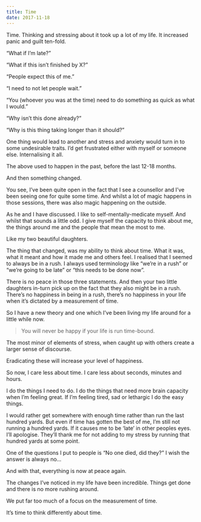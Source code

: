 ```yaml
---
title: Time
date: 2017-11-18
---
```

Time. Thinking and stressing about it took up a lot of my life. It increased panic and guilt ten-fold.

“What if I’m late?”

“What if this isn’t finished by X?”

“People expect this of me.”

“I need to not let people wait.”

“You (whoever you was at the time) need to do something as quick as what I would.”

“Why isn’t this done already?”

“Why is this thing taking longer than it should?”

One thing would lead to another and stress and anxiety would turn in to some undesirable traits. I’d get frustrated either with myself or someone else. Internalising it all.

The above used to happen in the past, before the last 12-18 months.

And then something changed.

You see, I’ve been quite open in the fact that I see a counsellor and I’ve been seeing one for quite some time. And whilst a lot of magic happens in those sessions, there was also magic happening on the outside.

As he and I have discussed. I like to self-mentally-medicate myself. And whilst that sounds a little odd. I give myself the capacity to think about me, the things around me and the people that mean the most to me.

Like my two beautiful daughters.

The thing that changed, was my ability to think about time. What it was, what it meant and how it made me and others feel. I realised that I seemed to always be in a rush. I always used terminology like “we’re in a rush” or “we’re going to be late” or “this needs to be done now”.

There is no peace in those three statements. And then your two little daughters in-turn pick up on the fact that they also might be in a rush. There’s no happiness in being in a rush, there’s no happiness in your life when it’s dictated by a measurement of time.

So I have a new theory and one which I’ve been living my life around for a little while now.

> You will never be happy if your life is run time-bound.

The most minor of elements of stress, when caught up with others create a larger sense of discourse.

Eradicating these will increase your level of happiness.

So now, I care less about time. I care less about seconds, minutes and hours.

I do the things I need to do. I do the things that need more brain capacity when I’m feeling great. If I’m feeling tired, sad or lethargic I do the easy things.

I would rather get somewhere with enough time rather than run the last hundred yards. But even if time has gotten the best of me, I’m still not running a hundred yards. If it causes me to be ‘late’ in other peoples eyes. I’ll apologise. They’ll thank me for not adding to my stress by running that hundred yards at some point.

One of the questions I put to people is “No one died, did they?” I wish the answer is always no…

And with that, everything is now at peace again.

The changes I’ve noticed in my life have been incredible. Things get done and there is no more rushing around.

We put far too much of a focus on the measurement of time.

It’s time to think differently about time.
